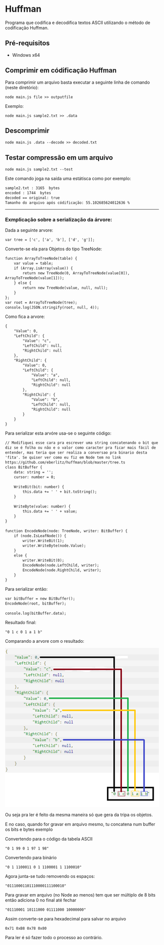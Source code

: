 # Huffman

Programa que codifica e decodifica textos ASCII utilizando o método de codificação Huffman.

## Pré-requisitos

- Windows x64

## Comprimir em códificação Huffman

Para comprimir um arquivo basta executar a seguinte linha de comando (neste diretório):

    node main.js file >> outputfile

Exemplo:

    node main.js sample2.txt >> .data

## Descomprimir

    node main.js .data --decode >> decoded.txt

## Testar compressão em um arquivo

    node main.js sample2.txt --test

Este comando joga na saída uma estátisca como por exemplo:

    sample2.txt : 3165  bytes
    encoded : 1744  bytes
    decoded == original: true
    Tamanho do arquivo após códificação: 55.102685624012636 %


---


### Exmplicação sobre a serialização da árvore:

Dada a seguinte arvore:

    var tree = ['c', ['a', 'b'], ['d', 'g']];

Converte-se ela para Objetos do tipo TreeNode:

    function ArrayToTreeNode(table) {
        var value = table;
        if (Array.isArray(value)) {
            return new TreeNode(0, ArrayToTreeNode(value[0]), ArrayToTreeNode(value[1]));
        } else {
            return new TreeNode(value, null, null);
        }
    };
    var root = ArrayToTreeNode(tree);
    console.log(JSON.stringify(root, null, 4));

Como fica a arvore:

    {                              
        "Value": 0,                
        "LeftChild": {             
            "Value": "c",          
            "LeftChild": null,     
            "RightChild": null     
        },                         
        "RightChild": {            
            "Value": 0,            
            "LeftChild": {         
                "Value": "a",      
                "LeftChild": null, 
                "RightChild": null 
            },                     
            "RightChild": {        
                "Value": "b",      
                "LeftChild": null, 
                "RightChild": null 
            }                      
        }                          
    }                              

Para serializar esta arvóre usa-se o seguinte código:

    // Modifiquei esse cara pra escrever uma string concatenando o bit que diz se é folha ou não e o valor como caracter pra ficar mais fácil de entender, mas teria que ser realiza a conversao pra binario desta 'fita'. Se quiser ver como eu fiz em Node tem no link https://github.com/eberlitz/huffman/blob/master/tree.ts
    class BitBuffer {
        data: string = '';
        cursor: number = 0;
    
        WriteBit(bit: number) {
            this.data += ' ' + bit.toString();
        }
    
        WriteByte(value: number) {
            this.data += ' ' + value;
        }
    }
    
    function EncodeNode(node: TreeNode, writer: BitBuffer) {
        if (node.IsLeafNode()) {
            writer.WriteBit(1);
            writer.WriteByte(node.Value);
        }
        else {
            writer.WriteBit(0);
            EncodeNode(node.LeftChild, writer);
            EncodeNode(node.RightChild, writer);
        }
    }

Para serializar então:

    var bitBuffer = new BitBuffer();
    EncodeNode(root, bitBuffer);
    
    console.log(bitBuffer.data);

Resultado final:

    "0 1 c 0 1 a 1 b"

Comparando a arvore com o resultado:

![image](unnamed.png)

Ou seja pra ler é feito da mesma maneira só que gera da tripa os objetos.

E no caso, quando for gravar em arquivo mesmo, tu concatena num buffer os bits e bytes exemplo

Convertendo para o código da tabela ASCII

    "0 1 99 0 1 97 1 98"

Convertendo para binário

    "0 1 1100011 0 1 1100001 1 1100010"

Agora junta-se tudo removendo os espaços:

    "01110001101110000111100010"

Para gravar em arquivo (no Node ao menos) tem que ser múltiplo de 8 bits então adiciona 0 no final até fechar

    "01110001 10111000 01111000 10000000"

Assim converte-se para hexadecimal para salvar no arquivo

    0x71 0xB8 0x78 0x80

Para ler é só fazer todo o processo ao contrário.

